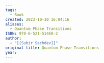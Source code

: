 ```yaml
---
tags:
  - Book
created: 2023-10-10 16:04:16
aliases:
  - Quantum Phase Transitions
ISBN: 978-0-521-51468-2
author:
  - "[[Subir Sachdev]]"
original title: Quantum Phase Transitions
year:
---
```

